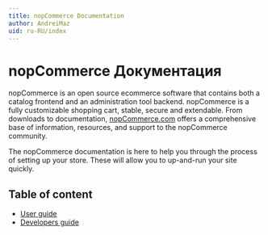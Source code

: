 ```yaml
---
title: nopCommerce Documentation
author: AndreiMaz
uid: ru-RU/index
---
```


# nopCommerce Документация

nopCommerce is an open source ecommerce software that contains both a catalog frontend and an administration tool backend. nopCommerce is a fully customizable shopping cart, stable, secure and extendable. From downloads to documentation, [nopCommerce.com](https://www.nopCommerce.com) offers a comprehensive base of information, resources, and support to the nopCommerce community.

The nopCommerce documentation is here to help you through the process of setting up your store. These will allow you to up-and-run your site quickly.

## Table of content

* [User guide](xref:ru-RU/user-guide)
* [Developers guide](xref:ru-RU/developer-documentation)